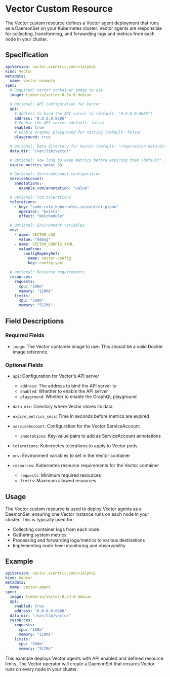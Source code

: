 # Vector Custom Resource

The Vector custom resource defines a Vector agent deployment that runs as a DaemonSet on your Kubernetes cluster. Vector agents are responsible for collecting, transforming, and forwarding logs and metrics from each node in your cluster.

## Specification

```yaml
apiVersion: vector.zcentric.com/v1alpha1
kind: Vector
metadata:
  name: vector-example
spec:
  # Required: Vector container image to use
  image: timberio/vector:0.34.0-debian

  # Optional: API configuration for Vector
  api:
    # Address to bind the API server to (default: "0.0.0.0:8686")
    address: "0.0.0.0:8686"
    # Enable the API server (default: false)
    enabled: true
    # Enable GraphQL playground for testing (default: false)
    playground: true

  # Optional: Data directory for Vector (default: "/tmp/vector-data-dir")
  data_dir: "/var/lib/vector"

  # Optional: How long to keep metrics before expiring them (default: 30)
  expire_metrics_secs: 30

  # Optional: ServiceAccount configuration
  serviceAccount:
    annotations:
      example.com/annotation: "value"

  # Optional: Pod tolerations
  tolerations:
    - key: "node-role.kubernetes.io/control-plane"
      operator: "Exists"
      effect: "NoSchedule"

  # Optional: Environment variables
  env:
    - name: VECTOR_LOG
      value: "debug"
    - name: VECTOR_CONFIG_YAML
      valueFrom:
        configMapKeyRef:
          name: vector-config
          key: config.yaml

  # Optional: Resource requirements
  resources:
    requests:
      cpu: "100m"
      memory: "128Mi"
    limits:
      cpu: "500m"
      memory: "512Mi"
```

## Field Descriptions

### Required Fields

- `image`: The Vector container image to use. This should be a valid Docker image reference.

### Optional Fields

- `api`: Configuration for Vector's API server
  - `address`: The address to bind the API server to
  - `enabled`: Whether to enable the API server
  - `playground`: Whether to enable the GraphQL playground

- `data_dir`: Directory where Vector stores its data
- `expire_metrics_secs`: Time in seconds before metrics are expired
- `serviceAccount`: Configuration for the Vector ServiceAccount
  - `annotations`: Key-value pairs to add as ServiceAccount annotations

- `tolerations`: Kubernetes tolerations to apply to Vector pods
- `env`: Environment variables to set in the Vector container
- `resources`: Kubernetes resource requirements for the Vector container
  - `requests`: Minimum required resources
  - `limits`: Maximum allowed resources

## Usage

The Vector custom resource is used to deploy Vector agents as a DaemonSet, ensuring one Vector instance runs on each node in your cluster. This is typically used for:

- Collecting container logs from each node
- Gathering system metrics
- Processing and forwarding logs/metrics to various destinations
- Implementing node-level monitoring and observability

## Example

```yaml
apiVersion: vector.zcentric.com/v1alpha1
kind: Vector
metadata:
  name: vector-agent
spec:
  image: timberio/vector:0.34.0-debian
  api:
    enabled: true
    address: "0.0.0.0:8686"
  data_dir: "/var/lib/vector"
  resources:
    requests:
      cpu: "100m"
      memory: "128Mi"
    limits:
      cpu: "500m"
      memory: "512Mi"
```

This example deploys Vector agents with API enabled and defined resource limits. The Vector operator will create a DaemonSet that ensures Vector runs on every node in your cluster.
